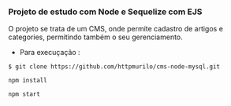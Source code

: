 ### Projeto de estudo com Node e Sequelize com EJS

O projeto se trata de um CMS, onde permite cadastro de artigos e categories, permitindo também o seu gerenciamento.


* Para execuçação :

``` $ git clone https://github.com/httpmurilo/cms-node-mysql.git ```

``` npm install ```

``` npm start ```
